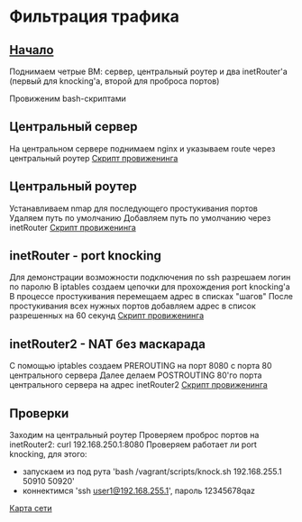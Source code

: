 # Фильтрация трафика

## [Начало](Vagrantfile "Начало")
Поднимаем четрые ВМ: сервер, центральный роутер и два inetRouter'а (первый для knocking'а, второй для проброса портов)

Провиженим bash-скриптами

## Центральный сервер
На центральном сервере поднимаем nginx и указываем route через центральный роутер
[Скрипт провиженинга](scripts/p_cs.sh)

## Центральный роутер
Устанавливаем nmap для последующего простукивания портов
Удаляем путь по умолчанию
Добавляем путь по умолчанию через inetRouter
[Скрипт провиженинга](scripts/p_cr.sh "Скрипт провиженинга")

## inetRouter - port knocking
Для демонстрации возможности подключения по ssh разрешаем логин по паролю
В iptables создаем цепочки для прохождения port knocking'а
В процессе простукивания перемещаем адрес в списках "шагов"
После простукивания всех нужных портов добавляем адрес в список разрешенных на 60 секунд
[Скрипт провиженинга](scripts/p_ir.sh "Скрипт провиженинга")

## inetRouter2 - NAT без маскарада
С помощью iptables создаем PREROUTING на порт 8080 с порта 80 центрального сервера
Далее делаем POSTROUTING 80'го порта центрального сервера на адрес inetRouter2
[Скрипт провиженинга](scripts/p_ir2.sh "Скрипт провиженинга")

## Проверки
Заходим на центральный роутер
Проверяем проброс портов на inetRouter2: curl 192.168.250.1:8080
Проверяем работает ли port knocking, для этого:
- запускаем из под рута 'bash /vagrant/scripts/knock.sh 192.168.255.1 50910 50920'
- коннектимся 'ssh user1@192.168.255.1', пароль 12345678qaz

[Карта сети](map.txt "Карта сети")
